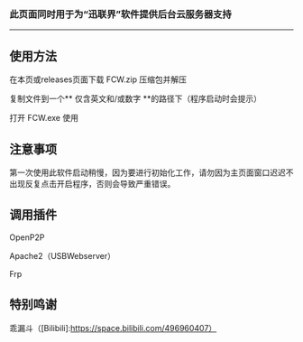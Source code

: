 
### 此页面同时用于为“迅联界”软件提供后台云服务器支持

--- 
## 使用方法
在本页或releases页面下载 FCW.zip 压缩包并解压

复制文件到一个** 仅含英文和/或数字 **的路径下（程序启动时会提示）

打开 FCW.exe 使用

## 注意事项
第一次使用此软件启动稍慢，因为要进行初始化工作，请勿因为主页面窗口迟迟不出现反复点击开启程序，否则会导致严重错误。

## 调用插件
OpenP2P

Apache2（USBWebserver）

Frp

## 特别鸣谢
乖漏斗（[Bilibili]:https://space.bilibili.com/496960407）
